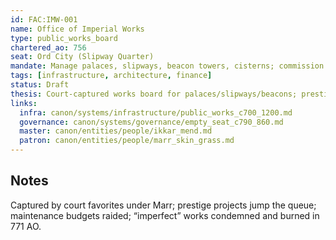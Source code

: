 ```yaml
---
id: FAC:IMW-001
name: Office of Imperial Works
type: public_works_board
chartered_ao: 756
seat: Ord City (Slipway Quarter)
mandate: Manage palaces, slipways, beacon towers, cisterns; commission architectural works.
tags: [infrastructure, architecture, finance]
status: Draft
thesis: Court-captured works board for palaces/slipways/beacons; prestige projects crowd out maintenance in Marr years.
links:
  infra: canon/systems/infrastructure/public_works_c700_1200.md
  governance: canon/systems/governance/empty_seat_c790_860.md
  master: canon/entities/people/ikkar_mend.md
  patron: canon/entities/people/marr_skin_grass.md
---
```


## Notes
Captured by court favorites under Marr; prestige projects jump the queue; maintenance budgets raided; “imperfect” works condemned and burned in 771 AO.
